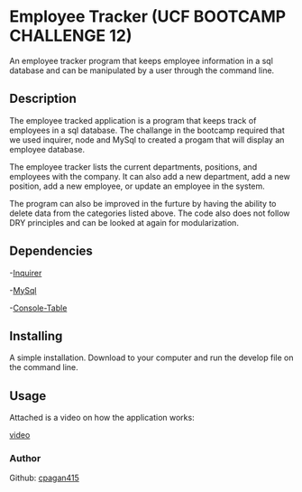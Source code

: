 # Employee Tracker (UCF BOOTCAMP CHALLENGE 12)

An employee tracker program that keeps employee information in a sql database and can be manipulated by a user through the command line.

## Description
The employee tracked application is a program that keeps track of employees in a sql database. The challange in the bootcamp required that we used inquirer, node and MySql to created a progam that will display an employee database. 

The employee tracker lists the current departments, positions, and employees with the company. It can also add a new department, add a new position, add a new employee, or update an employee in the system. 

The program can also be improved in the furture by having the ability to delete data from the categories listed above. The code also does not follow DRY principles and can be looked at again for modularization. 

## Dependencies

-[Inquirer](https://www.npmjs.com/package/inquirer)

-[MySql](https://dev.mysql.com/doc/refman/8.0/en/) 

-[Console-Table](https://www.npmjs.com/package/console.table) 

## Installing 

A simple installation. Download to your computer and run the develop file on the command line.

## Usage 

Attached is a video on how the application works: 

[video](https://user-images.githubusercontent.com/76018424/118742812-18881300-b81f-11eb-9d32-d05869ce48c4.mp4)

### Author
Github: [cpagan415](github.com/cpagan415)




